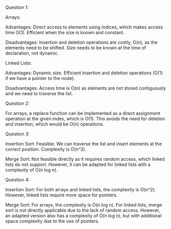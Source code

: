 Question 1:

Arrays:

Advantages: 
Direct access to elements using indices, which makes access time O(1). 
Efficient when the size is known and constant.

Disadvantages: 
Insertion and deletion operations are costly, O(n), as the elements need to be shifted. 
Size needs to be known at the time of declaration, not dynamic.

Linked Lists:

Advantages: Dynamic size. Efficient insertion and deletion operations (O(1) if we have a pointer to the node).

Disadvantages: Access time is O(n) as elements are not stored contiguously and we need to traverse the list.

Question 2:

For arrays, a replace function can be implemented as a direct assignment operation at the given index, which is O(1). This avoids the need for deletion and insertion, which would be O(n) operations.

Question 3:

Insertion Sort: 
Feasible. We can traverse the list and insert elements at the correct position. Complexity is O(n^2).

Merge Sort: 
Not feasible directly as it requires random access, which linked lists do not support. However, it can be adapted for linked lists with a complexity of O(n log n).

Question 4:

Insertion Sort: 
For both arrays and linked lists, the complexity is O(n^2). However, linked lists require more space for pointers.

Merge Sort: 
For arrays, the complexity is O(n log n). For linked lists, merge sort is not directly applicable due to the lack of random access. However, an adapted version also has a complexity of O(n log n), but with additional space complexity due to the use of pointers.

